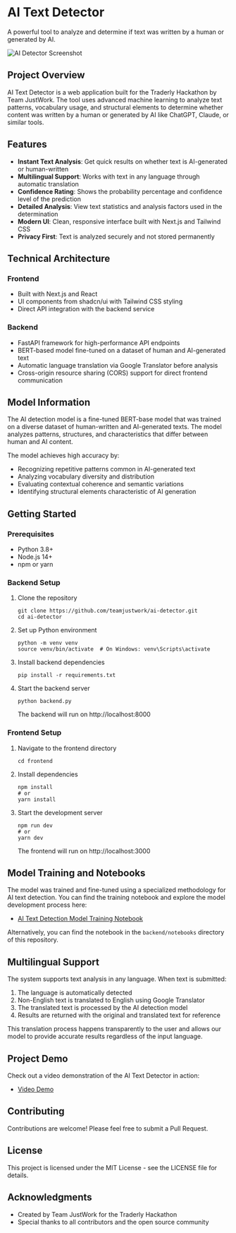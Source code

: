 # AI Text Detector

A powerful tool to analyze and determine if text was written by a human or generated by AI.

![AI Detector Screenshot](https://via.placeholder.com/800x400)

## Project Overview

AI Text Detector is a web application built for the Traderly Hackathon by Team JustWork. The tool uses advanced machine learning to analyze text patterns, vocabulary usage, and structural elements to determine whether content was written by a human or generated by AI like ChatGPT, Claude, or similar tools.

## Features

- **Instant Text Analysis**: Get quick results on whether text is AI-generated or human-written
- **Multilingual Support**: Works with text in any language through automatic translation
- **Confidence Rating**: Shows the probability percentage and confidence level of the prediction
- **Detailed Analysis**: View text statistics and analysis factors used in the determination
- **Modern UI**: Clean, responsive interface built with Next.js and Tailwind CSS
- **Privacy First**: Text is analyzed securely and not stored permanently

## Technical Architecture

### Frontend
- Built with Next.js and React
- UI components from shadcn/ui with Tailwind CSS styling
- Direct API integration with the backend service

### Backend
- FastAPI framework for high-performance API endpoints
- BERT-based model fine-tuned on a dataset of human and AI-generated text
- Automatic language translation via Google Translator before analysis
- Cross-origin resource sharing (CORS) support for direct frontend communication

## Model Information

The AI detection model is a fine-tuned BERT-base model that was trained on a diverse dataset of human-written and AI-generated texts. The model analyzes patterns, structures, and characteristics that differ between human and AI content.

The model achieves high accuracy by:
- Recognizing repetitive patterns common in AI-generated text
- Analyzing vocabulary diversity and distribution
- Evaluating contextual coherence and semantic variations
- Identifying structural elements characteristic of AI generation

## Getting Started

### Prerequisites
- Python 3.8+
- Node.js 14+
- npm or yarn

### Backend Setup

1. Clone the repository
   ```
   git clone https://github.com/teamjustwork/ai-detector.git
   cd ai-detector
   ```

2. Set up Python environment
   ```
   python -m venv venv
   source venv/bin/activate  # On Windows: venv\Scripts\activate
   ```

3. Install backend dependencies
   ```
   pip install -r requirements.txt
   ```

4. Start the backend server
   ```
   python backend.py
   ```
   The backend will run on http://localhost:8000

### Frontend Setup

1. Navigate to the frontend directory
   ```
   cd frontend
   ```

2. Install dependencies
   ```
   npm install
   # or
   yarn install
   ```

3. Start the development server
   ```
   npm run dev
   # or
   yarn dev
   ```
   The frontend will run on http://localhost:3000

## Model Training and Notebooks

The model was trained and fine-tuned using a specialized methodology for AI text detection. You can find the training notebook and explore the model development process here:

- [AI Text Detection Model Training Notebook](https://colab.research.google.com/drive/1t0bUidcGB4wUnf0sG5vlmEGf5bVWxaDd?usp=sharing)

Alternatively, you can find the notebook in the `backend/notebooks` directory of this repository.

## Multilingual Support

The system supports text analysis in any language. When text is submitted:

1. The language is automatically detected
2. Non-English text is translated to English using Google Translator
3. The translated text is processed by the AI detection model
4. Results are returned with the original and translated text for reference

This translation process happens transparently to the user and allows our model to provide accurate results regardless of the input language.

## Project Demo

Check out a video demonstration of the AI Text Detector in action:

- [Video Demo](https://drive.google.com/drive/folders/1YNd-Uq3FIOKvwZoH83ckvjnYvwAYbVGr?usp=sharing)

## Contributing

Contributions are welcome! Please feel free to submit a Pull Request.

## License

This project is licensed under the MIT License - see the LICENSE file for details.

## Acknowledgments

- Created by Team JustWork for the Traderly Hackathon
- Special thanks to all contributors and the open source community
